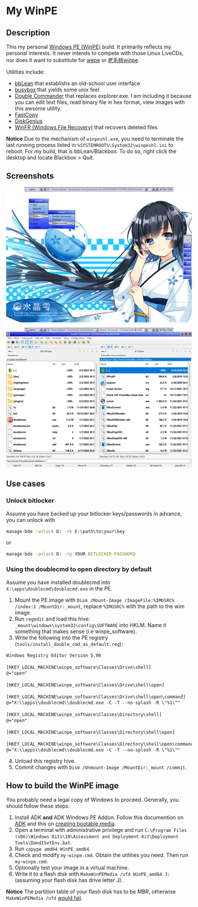 # My WinPE

## Description
This my personal [Windows PE (WinPE)](https://docs.microsoft.com/en-us/windows-hardware/manufacture/desktop/winpe-intro) build. It primarily reflects my personal interests. It never intends to compete with those Linux LiveCDs, nor does it want to substitute for [wepe](https://www.wepe.com.cn) or [老毛桃winpe](https://www.laomaotao.net/).

Utilities include:
* [bbLean](http://bb4win.sourceforge.net/bblean/) that establishs an old-school user interface
* [busybox](https://frippery.org/busybox/) that yields some unix feel
* [Double Commander](https://doublecmd.sourceforge.io/) that replaces explorer.exe. I am including it because you can edit text files, read binary file in hex format, view images with this awsome utility.
* [FastCopy](https://fastcopy.jp/)
* [DiskGenius](https://www.diskgenius.cn/)
* [WinFR (Windows File Recovery)](https://aka.ms/winfrhelp) that recovers deleted files

**Notice** Due to the mechanism of `winpeshl.exe`, you need to terminate the last running process listed in `%SYSTEMROOT%\System32\winpeshl.ini` to reboot. For my build, that is bbLean/Blackbox. To do so, right click the desktop and locate Blackbox > Quit.

## Screenshots
![desktop](screenshots/desktop.png)
![doublecmd](screenshots/doublecmd.png)

## Use cases
### Unlock bitlocker
Assume you have backed up your bitlocker keys/passwords in advance, you can unlock with
```cmd
manage-bde -unlock D: -rk E:\path\to\your\key
```
or
```cmd
manage-bde -unlock D: -rp YOUR-BITLOCKER-PASSWORD
```

### Using the doublecmd to open directory by default
Assume you have installed doublecmd into `X:\apps\doublecmd\doublecmd.exe` in the PE.

1. Mount the PE image with `Dism /Mount-Image /ImageFile:%IMGSRC% /index:1 /MountDir:_mount`, replace `%IMGSRC%` with the path to the wim image.
2. Run `regedit` and load this hive: `_mount\windows\system32\config\SOFTWARE` into HKLM. Name it something that makes sense (i.e winpe_software).
3. Write the following into the PE registry (`tools/install_double_cmd_as_default.reg`):
```
Windows Registry Editor Version 5.00

[HKEY_LOCAL_MACHINE\winpe_software\Classes\Drive\shell]
@="open"

[HKEY_LOCAL_MACHINE\winpe_software\Classes\Drive\shell\open]

[HKEY_LOCAL_MACHINE\winpe_software\Classes\Drive\shell\open\command]
@="X:\\apps\\doublecmd\\doublecmd.exe -C -T --no-splash -R \"%1\""

[HKEY_LOCAL_MACHINE\winpe_software\Classes\Directory\shell]
@="open"

[HKEY_LOCAL_MACHINE\winpe_software\Classes\Directory\shell\open]

[HKEY_LOCAL_MACHINE\winpe_software\Classes\Directory\shell\open\command]
@="X:\\apps\\doublecmd\\doublecmd.exe -C -T --no-splash -R \"%1\""
```
4. Unload this registry hive.
5. Commit changes with `Dism /Unmount-Image /MountDir:_mount /commit`.

## How to build the WinPE image
You probably need a legal copy of Windows to proceed. Generally, you should follow these steps:
1. Install ADK **and** ADK Windows PE Addon. Follow this documention on [ADK](https://docs.microsoft.com/en-us/windows-hardware/manufacture/desktop/winpe-create-usb-bootable-drive) and this on [creating bootable media](https://docs.microsoft.com/en-us/windows-hardware/manufacture/desktop/winpe-create-usb-bootable-drive).
2. Open a terminal with administrative privilege and run `C:\Program Files (x86)\Windows Kits\10\Assessment and Deployment Kit\Deployment Tools\DandISetEnv.bat`.
3. Run `copype amd64 WinPE_amd64`.
4. Check and modify `my-winpe.cmd`. Obtain the utilities you need. Then run `my-winpe.cmd`.
5. Optionally test your image in a virtual machine.
6. Write it to a flash disk with `MakeWinPEMedia /ufd WinPE_amd64 J:` (assuming your flash disk has drive letter J).

**Notice** The partition table of your flash disk has to be MBR, otherwise `MakeWinPEMedia /ufd` [would fail](https://docs.microsoft.com/en-us/answers/questions/249767/makewinpemedia-fails-for-me.html).


